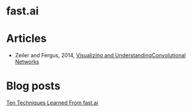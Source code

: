 fast.ai
=======

Articles
========

* Zeiler and Fergus, 2014, [Visualizing and UnderstandingConvolutional Networks](https://cs.nyu.edu/~fergus/papers/zeilerECCV2014.pdf)

Blog posts
==========

[Ten Techniques Learned From fast.ai](https://blog.floydhub.com/ten-techniques-from-fast-ai/)

